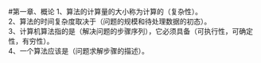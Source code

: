 #第一章、概论
1、算法的计算量的大小称为计算的（复杂性）。  
2、算法的时间复杂度取决于（问题的规模和待处理数据的初态）。  
3、计算机算法指的是（解决问题的步骤序列），它必须具备（可执行性，可确定性，有穷性）。  
4、一个算法应该是（问题求解步骤的描述）。  
